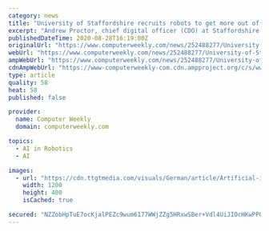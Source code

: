 ```yaml
---
category: news
title: "University of Staffordshire recruits robots to get more out of its people"
excerpt: "Andrew Proctor, chief digital officer (CDO) at Staffordshire University, who graduated in software engineering at the university 20 years ago, said the first set of automated proc"
publishedDateTime: 2020-08-28T16:19:00Z
originalUrl: "https://www.computerweekly.com/news/252488277/University-of-Staffordshire-recuts-robots-to-get-more-out-of-its-people"
webUrl: "https://www.computerweekly.com/news/252488277/University-of-Staffordshire-recuts-robots-to-get-more-out-of-its-people"
ampWebUrl: "https://www.computerweekly.com/news/252488277/University-of-Staffordshire-recuts-robots-to-get-more-out-of-its-people?amp=1"
cdnAmpWebUrl: "https://www-computerweekly-com.cdn.ampproject.org/c/s/www.computerweekly.com/news/252488277/University-of-Staffordshire-recuts-robots-to-get-more-out-of-its-people?amp=1"
type: article
quality: 58
heat: 58
published: false

provider:
  name: Computer Weekly
  domain: computerweekly.com

topics:
  - AI in Robotics
  - AI

images:
  - url: "https://cdn.ttgtmedia.com/visuals/German/article/Artificial-intelligence-robot-datacenter-adobe.jpg"
    width: 1200
    height: 400
    isCached: true

secured: "NZZobHpTuE7ocKjalPEZc9wum6177WWjZZg5HRxwSBer+Vdl4UiJIOcHKwPPONiTp1A4+9TI+pX8hTftT4RZGBzMEx831da+4OgN/rpbvoTW6HjDRVMt3cM6b6w35UDYyRjE1zqwBU+1gYfzxcYueVFsCgRGrEcawFoIRSogizFZxKwcfQ6Xr00CX/N373YKlBJGThpWYwA+f9/hJoTFLuefp8ser5FlDtWZq71UMu1dmL3G+pAZMeCQK43T5snoW9iEPrrR9p96jrEvthp3KqJdfs9uAPq5nhRzoS0c9UevITcEl7oxzGISbQLh7Cfotyg3tlyUIDfG+T11jP5A2Yzhn/7hP/V3e/nW92aIhcM=;x+NEHO1YbaIQ33pKEssZCg=="
---
```


